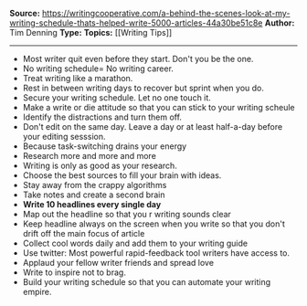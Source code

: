 ---
---
**Source:** https://writingcooperative.com/a-behind-the-scenes-look-at-my-writing-schedule-thats-helped-write-5000-articles-44a30be51c8e
**Author:** Tim Denning
**Type:** 
**Topics:** [[Writing Tips]]

----
- Most writer quit even before they start. Don't you be the one.
- No writing schedule= No writing career.
- Treat writing like a marathon. 
- Rest in between writing days to recover but sprint when you do.
- Secure your writing schedule. Let no one touch it. 
- Make a write or die attitude so that you can stick to your writing scheule
- Identify the distractions and turn them off.
- Don't edit on the same day. Leave a day or at least half-a-day before your editing sesssion.
- Because task-switching drains your energy
- Research more and more and more
- Writing is only as good as your research.
- Choose the best sources to fill your brain with ideas.
- Stay away from the crappy algorithms
- Take notes and create a second brain
- **Write 10 headlines every single day**
- Map out the headline so that you r writing sounds clear
- Keep headline always on the screen when you write so that you don't drift off the main focus of article
- Collect cool words daily and add them to your writing guide
- Use twitter: Most powerful rapid-feedback tool writers have access to.
- Applaud your fellow writer friends and spread love
- Write to inspire not to brag.
- Build your writing schedule so that you can automate your writing empire.
